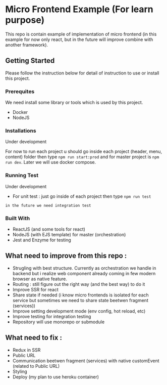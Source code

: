 # Micro Frontend Example (For learn purpose)

This repo is contain example of implementation of micro frontend (in this example for now only react, but in the future will improve combine with another framework).

## Getting Started

Please follow the instruction below for detail of instruction to use or install this project.

### Prerequites

We need install some library or tools which is used by this project.

- Docker
- NodeJS

### Installations

Under development

For now to run each project u should go inside each project (header, menu, content) folder then type `npm run start:prod` and for master project is `npm run dev`. Later we will use docker compose.

### Running Test

Under development

- For unit test : just go inside of each project then type `npm run test`

`in the future we need integration test`

### Built With

- ReactJS (and some tools for react)
- NodeJS (with EJS template) for master (orchestration)
- Jest and Enzyme for testing

## What need to improve from this repo :

- Strugling with best structure. Currently as orchestration we handle in backend but i realize web component already coming in few modern browser as native feature.
- Routing : still figure out the right way (and the best way) to do it
- Improve SSR for react
- Share state if needed (i know micro frontends is isolated for each service but sometimes we need to share state beetwen fragment (services))
- Improve setting development mode (env config, hot reload, etc)
- Improve testing for integration testing
- Repository will use monorepo or submodule

## What need to fix :

- Redux in SSR
- Public URL
- Communication beetwen fragment (services) with native customEvent (related to Public URL)
- Styling
- Deploy (my plan to use heroku container)
